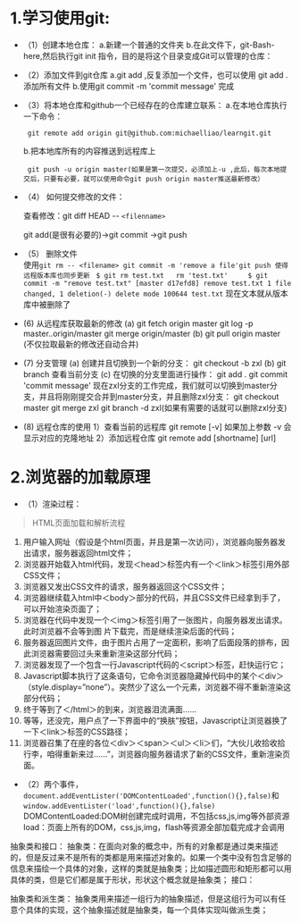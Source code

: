 
# 1.学习使用git: #
 
-  （1）创建本地仓库：
 	  a.新建一个普通的文件夹
 	  b.在此文件下，git-Bash-here,然后执行git init 指令，目的是将这个目录变成Git可以管理的仓库：
  
-  （2）添加文件到git仓库
  	a.git add <file> ,反复添加一个文件，也可以使用 git add . 添加所有文件
  	b.使用git commit -m 'commit message' 完成
 
-  （3）将本地仓库和github一个已经存在的仓库建立联系：
  	a.在本地仓库执行一下命令：
 
  		git remote add origin git@github.com:michaelliao/learngit.git
  	b.把本地库所有的内容推送到远程库上

  		git push -u origin master(如果是第一次提交，必须加上-u ,此后，每次本地提交后，只要有必要，就可以使用命令git push origin master推送最新修改）
-   （4） 如何提交修改的文件：

      查看修改：git diff HEAD -- `<filenname> `

  	 git add(是很有必要的)->git commit ->git push
-   （5） 删除文件 <br> 使用`git rm -- <filename> git commit -m 'remove a file'git push 使得远程版本库也同步更新` 
       ` $ git rm test.txt   rm 'test.txt'    
       		$ git commit -m "remove test.txt"
       		[master d17efd8] remove test.txt
       		1 file changed, 1 deletion(-)
 	   		delete mode 100644 test.txt`
    现在文本就从版本库中被删除了
-   (6) 从远程库获取最新的修改
        (a) git fetch origin master
        	git log -p master..origin/master
        	git merge origin/master
		(b)	git pull origin master (不仅拉取最新的修改还自动合并)
-   (7) 分支管理
        (a) 创建并且切换到一个新的分支：
			git checkout -b zxl
		(b) git branch 查看当前分支
		(c) 在切换的分支里面进行操作：
		   git add .
		   git commit 'commit message'
		   现在zxl分支的工作完成，我们就可以切换到master分支，并且将刚刚提交合并到master分支，并且删除zxl分支：
		   git checkout master
		   git merge zxl
		   git branch -d zxl(如果有需要的话就可以删除zxl分支)
 -   (8) 远程仓库的使用
 		1）查看当前的远程库 git remote  [-v]  如果加上参数 -v  会显示对应的克隆地址
		2）添加远程仓库 git remote add [shortname] [url]

# 2.浏览器的加载原理 #
  
- （1）渲染过程：<br/>
	
> HTML页面加载和解析流程
1. 用户输入网址（假设是个html页面，并且是第一次访问），浏览器向服务器发出请求，服务器返回html文件；  
2. 浏览器开始载入html代码，发现＜head＞标签内有一个＜link＞标签引用外部CSS文件；  
3. 浏览器又发出CSS文件的请求，服务器返回这个CSS文件；  
4. 浏览器继续载入html中＜body＞部分的代码，并且CSS文件已经拿到手了，可以开始渲染页面了；  
5. 浏览器在代码中发现一个＜img＞标签引用了一张图片，向服务器发出请求。此时浏览器不会等到图  片下载完，而是继续渲染后面的代码；  
6. 服务器返回图片文件，由于图片占用了一定面积，影响了后面段落的排布，因此浏览器需要回过头来重新渲染这部分代码；  
7. 浏览器发现了一个包含一行Javascript代码的＜script＞标签，赶快运行它；  
8. Javascript脚本执行了这条语句，它命令浏览器隐藏掉代码中的某个＜div＞ （style.display=”none”）。突然少了这么一个元素，浏览器不得不重新渲染这部分代码；  
9. 终于等到了＜/html＞的到来，浏览器泪流满面……  
10. 等等，还没完，用户点了一下界面中的“换肤”按钮，Javascript让浏览器换了一下＜link＞标签的CSS路径；  
11. 浏览器召集了在座的各位＜div＞＜span＞＜ul＞＜li＞们，“大伙儿收拾收拾行李，咱得重新来过……”，浏览器向服务器请求了新的CSS文件，重新渲染页面。

- （2）两个事件，
`document.addEventLister('DOMContentLoaded',function(){},false)`和`window.addEventLister('load',function(){},false)`
  DOMContentLoaded:DOM树创建完成时调用，不包括css,js,img等外部资源 <br/>
  load：页面上所有的DOM，css,js,img，flash等资源全部加载完成才会调用




 抽象类和接口：
 	抽象类：在面向对象的概念中，所有的对象都是通过类来描述的，但是反过来不是所有的类都是用来描述对象的。如果一个类中没有包含足够的信息来描绘一个具体的对象，这样的类就是抽象类；比如描述圆形和矩形都可以用具体的类，但是它们都是属于形状，形状这个概念就是抽象类；
	 接口：

抽象类和派生类：
	抽象类用来描述一组行为的抽象描述，但是这组行为可以有任意个具体的实现，这个抽象描述就是抽象类，每一个具体实现叫做派生类；





	





   
   


